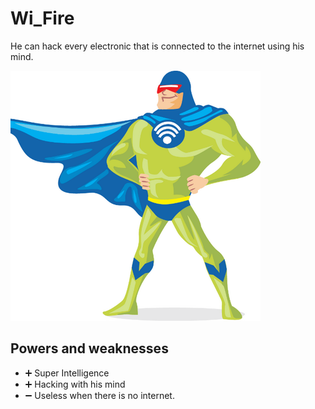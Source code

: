 # Wi_Fire

He can hack every electronic that is connected to the internet using his mind.

![hero picture](./../pictures/wi_fire.png)

## Powers and weaknesses

- ➕ Super Intelligence
- ➕ Hacking with his mind
- ➖ Useless when there is no internet.